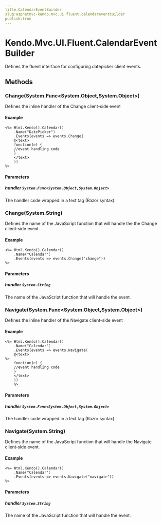 ```yaml
---
title:CalendarEventBuilder
slug:aspnetmvc-kendo.mvc.ui.fluent.calendareventbuilder
publish:true
---
```


# Kendo.Mvc.UI.Fluent.CalendarEventBuilder
Defines the fluent interface for configuring datepicker client events.



## Methods

### Change(System.Func\<System.Object,System.Object\>)
Defines the inline handler of the Change client-side event

#### Example

    <%= Html.Kendo().Calendar()
        .Name("DatePicker")
        .Events(events => events.Change(
        @<text>
        function(e) {
        //event handling code
        }
        </text>
        ))
    %>
        


#### Parameters

##### handler `System.Func<System.Object,System.Object>`
The handler code wrapped in a text tag (Razor syntax).




### Change(System.String)
Defines the name of the JavaScript function that will handle the the Change client-side event.

#### Example

    <%= Html.Kendo().Calendar()
        .Name("Calendar")
        .Events(events => events.Change("change"))
    %>
        


#### Parameters

##### handler `System.String`
The name of the JavaScript function that will handle the event.




### Navigate(System.Func\<System.Object,System.Object\>)
Defines the inline handler of the Navigate client-side event

#### Example

    <%= Html.Kendo().Calendar()
        .Name("Calendar")
        .Events(events => events.Navigate(
        @<text>
    %>
        function(e) {
        //event handling code
        }
        </text>
        ))
        %>
        


#### Parameters

##### handler `System.Func<System.Object,System.Object>`
The handler code wrapped in a text tag (Razor syntax).




### Navigate(System.String)
Defines the name of the JavaScript function that will handle the Navigate client-side event.

#### Example

    <%= Html.Kendo().Calendar()
        .Name("Calendar")
        .Events(events => events.Navigate("navigate"))
    %>
        


#### Parameters

##### handler `System.String`
The name of the JavaScript function that will handle the event.





